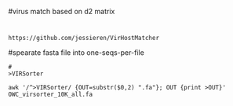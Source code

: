 #virus match based on d2 matrix

#
```
https://github.com/jessieren/VirHostMatcher

```

#spearate fasta file into one-seqs-per-file
```
#
>VIRSorter

awk '/^>VIRSorter/ {OUT=substr($0,2) ".fa"}; OUT {print >OUT}' OWC_virsorter_10K_all.fa


```
